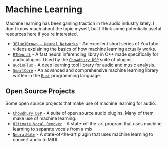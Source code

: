 # Machine Learning
Machine learning has been gaining traction in the audio industry lately. I don't know much about the topic myself, but I'll link some potentially useful resources here if you're interested.

- [`3Blue1Brown - Neural Networks`] - An excellent short series of YouTube videos explaining the basics of how machine learning actually works.
- [`RTNeural`] - A fast neural inferencing libray in C++ made specifically for audio plugins. Used by the [`Chowdhury DSP`] suite of plugins.
- [`audioFlux`] -  A deep learning tool library for audio and music analysis.
- [`SmartCore`] - An advanced and comprehensive machine learning library written in the [`Rust`] programming language.

## Open Source Projects
Some open source projects that make use of machine learning for audio.

- [`Chowdhury DSP`] - A suite of open source audio plugins. Many of them make use of machine learning.
- [`Ultimate Vocal Remover`] - A state-of-the-art program that uses machine learning to separate vocals from a mix.
- [`NeuralNote`] - A state-of-the-art plugin that uses machine learning to convert audio to MIDI.

[`3Blue1Brown - Neural Networks`]: https://youtube.com/playlist?list=PLZHQObOWTQDNU6R1_67000Dx_ZCJB-3pi
[`RTNeural`]: https://github.com/jatinchowdhury18/RTNeural
[`Chowdhury DSP`]: https://github.com/Chowdhury-DSP
[`audioFlux`]: https://github.com/libAudioFlux/audioFlux
[`SmartCore`]: https://smartcorelib.org/
[`Rust`]: https://www.rust-lang.org/
[`Ultimate Vocal Remover`]: https://github.com/Anjok07/ultimatevocalremovergui
[`NeuralNote`]: https://github.com/DamRsn/NeuralNote
